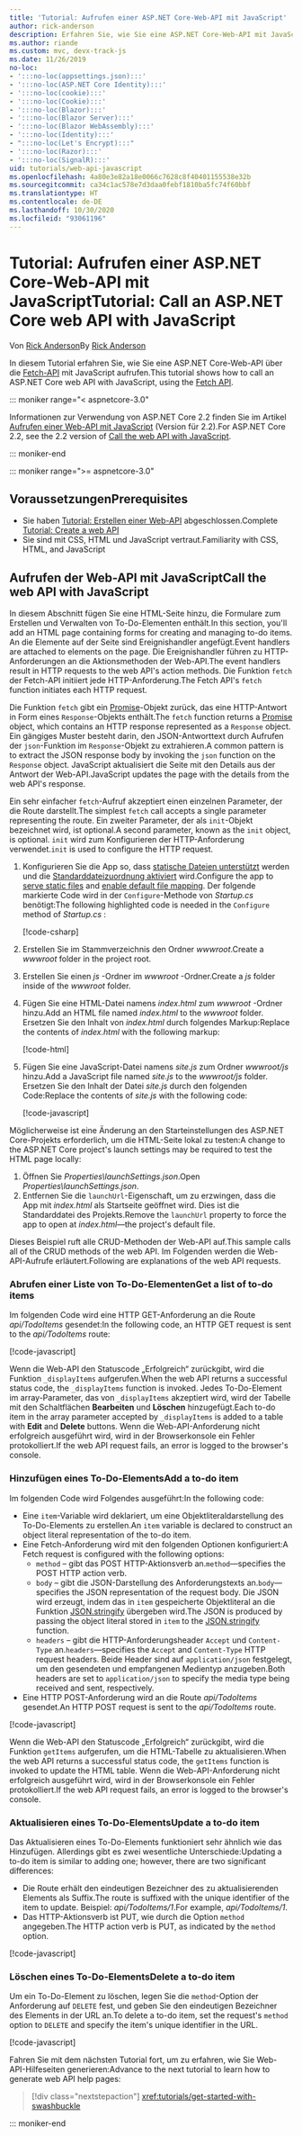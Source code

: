 ```yaml
---
title: 'Tutorial: Aufrufen einer ASP.NET Core-Web-API mit JavaScript'
author: rick-anderson
description: Erfahren Sie, wie Sie eine ASP.NET Core-Web-API mit JavaScript aufrufen.
ms.author: riande
ms.custom: mvc, devx-track-js
ms.date: 11/26/2019
no-loc:
- ':::no-loc(appsettings.json):::'
- ':::no-loc(ASP.NET Core Identity):::'
- ':::no-loc(cookie):::'
- ':::no-loc(Cookie):::'
- ':::no-loc(Blazor):::'
- ':::no-loc(Blazor Server):::'
- ':::no-loc(Blazor WebAssembly):::'
- ':::no-loc(Identity):::'
- ":::no-loc(Let's Encrypt):::"
- ':::no-loc(Razor):::'
- ':::no-loc(SignalR):::'
uid: tutorials/web-api-javascript
ms.openlocfilehash: 4a80e3e82a18e0066c7628c8f40401155538e32b
ms.sourcegitcommit: ca34c1ac578e7d3daa0febf1810ba5fc74f60bbf
ms.translationtype: HT
ms.contentlocale: de-DE
ms.lasthandoff: 10/30/2020
ms.locfileid: "93061196"
---
```

# <a name="tutorial-call-an-aspnet-core-web-api-with-javascript"></a><span data-ttu-id="cd3fa-103">Tutorial: Aufrufen einer ASP.NET Core-Web-API mit JavaScript</span><span class="sxs-lookup"><span data-stu-id="cd3fa-103">Tutorial: Call an ASP.NET Core web API with JavaScript</span></span>

<span data-ttu-id="cd3fa-104">Von [Rick Anderson](https://twitter.com/RickAndMSFT)</span><span class="sxs-lookup"><span data-stu-id="cd3fa-104">By [Rick Anderson](https://twitter.com/RickAndMSFT)</span></span>

<span data-ttu-id="cd3fa-105">In diesem Tutorial erfahren Sie, wie Sie eine ASP.NET Core-Web-API über die [Fetch-API](https://developer.mozilla.org/docs/Web/API/Fetch_API) mit JavaScript aufrufen.</span><span class="sxs-lookup"><span data-stu-id="cd3fa-105">This tutorial shows how to call an ASP.NET Core web API with JavaScript, using the [Fetch API](https://developer.mozilla.org/docs/Web/API/Fetch_API).</span></span>

::: moniker range="< aspnetcore-3.0"

<span data-ttu-id="cd3fa-106">Informationen zur Verwendung von ASP.NET Core 2.2 finden Sie im Artikel [Aufrufen einer Web-API mit JavaScript](xref:tutorials/first-web-api#call-the-web-api-with-javascript) (Version für 2.2).</span><span class="sxs-lookup"><span data-stu-id="cd3fa-106">For ASP.NET Core 2.2, see the 2.2 version of [Call the web API with JavaScript](xref:tutorials/first-web-api#call-the-web-api-with-javascript).</span></span>

::: moniker-end

::: moniker range=">= aspnetcore-3.0"

## <a name="prerequisites"></a><span data-ttu-id="cd3fa-107">Voraussetzungen</span><span class="sxs-lookup"><span data-stu-id="cd3fa-107">Prerequisites</span></span>

* <span data-ttu-id="cd3fa-108">Sie haben [Tutorial: Erstellen einer Web-API](xref:tutorials/first-web-api) abgeschlossen.</span><span class="sxs-lookup"><span data-stu-id="cd3fa-108">Complete [Tutorial: Create a web API](xref:tutorials/first-web-api)</span></span>
* <span data-ttu-id="cd3fa-109">Sie sind mit CSS, HTML und JavaScript vertraut.</span><span class="sxs-lookup"><span data-stu-id="cd3fa-109">Familiarity with CSS, HTML, and JavaScript</span></span>

## <a name="call-the-web-api-with-javascript"></a><span data-ttu-id="cd3fa-110">Aufrufen der Web-API mit JavaScript</span><span class="sxs-lookup"><span data-stu-id="cd3fa-110">Call the web API with JavaScript</span></span>

<span data-ttu-id="cd3fa-111">In diesem Abschnitt fügen Sie eine HTML-Seite hinzu, die Formulare zum Erstellen und Verwalten von To-Do-Elementen enthält.</span><span class="sxs-lookup"><span data-stu-id="cd3fa-111">In this section, you'll add an HTML page containing forms for creating and managing to-do items.</span></span> <span data-ttu-id="cd3fa-112">An die Elemente auf der Seite sind Ereignishandler angefügt.</span><span class="sxs-lookup"><span data-stu-id="cd3fa-112">Event handlers are attached to elements on the page.</span></span> <span data-ttu-id="cd3fa-113">Die Ereignishandler führen zu HTTP-Anforderungen an die Aktionsmethoden der Web-API.</span><span class="sxs-lookup"><span data-stu-id="cd3fa-113">The event handlers result in HTTP requests to the web API's action methods.</span></span> <span data-ttu-id="cd3fa-114">Die Funktion `fetch` der Fetch-API initiiert jede HTTP-Anforderung.</span><span class="sxs-lookup"><span data-stu-id="cd3fa-114">The Fetch API's `fetch` function initiates each HTTP request.</span></span>

<span data-ttu-id="cd3fa-115">Die Funktion `fetch` gibt ein [Promise](https://developer.mozilla.org/docs/Web/JavaScript/Reference/Global_Objects/Promise)-Objekt zurück, das eine HTTP-Antwort in Form eines `Response`-Objekts enthält.</span><span class="sxs-lookup"><span data-stu-id="cd3fa-115">The `fetch` function returns a [Promise](https://developer.mozilla.org/docs/Web/JavaScript/Reference/Global_Objects/Promise) object, which contains an HTTP response represented as a `Response` object.</span></span> <span data-ttu-id="cd3fa-116">Ein gängiges Muster besteht darin, den JSON-Antworttext durch Aufrufen der `json`-Funktion im `Response`-Objekt zu extrahieren.</span><span class="sxs-lookup"><span data-stu-id="cd3fa-116">A common pattern is to extract the JSON response body by invoking the `json` function on the `Response` object.</span></span> <span data-ttu-id="cd3fa-117">JavaScript aktualisiert die Seite mit den Details aus der Antwort der Web-API.</span><span class="sxs-lookup"><span data-stu-id="cd3fa-117">JavaScript updates the page with the details from the web API's response.</span></span>

<span data-ttu-id="cd3fa-118">Ein sehr einfacher `fetch`-Aufruf akzeptiert einen einzelnen Parameter, der die Route darstellt.</span><span class="sxs-lookup"><span data-stu-id="cd3fa-118">The simplest `fetch` call accepts a single parameter representing the route.</span></span> <span data-ttu-id="cd3fa-119">Ein zweiter Parameter, der als `init`-Objekt bezeichnet wird, ist optional.</span><span class="sxs-lookup"><span data-stu-id="cd3fa-119">A second parameter, known as the `init` object, is optional.</span></span> <span data-ttu-id="cd3fa-120">`init` wird zum Konfigurieren der HTTP-Anforderung verwendet.</span><span class="sxs-lookup"><span data-stu-id="cd3fa-120">`init` is used to configure the HTTP request.</span></span>

1. <span data-ttu-id="cd3fa-121">Konfigurieren Sie die App so, dass [statische Dateien unterstützt](/dotnet/api/microsoft.aspnetcore.builder.staticfileextensions.usestaticfiles#Microsoft_AspNetCore_Builder_StaticFileExtensions_UseStaticFiles_Microsoft_AspNetCore_Builder_IApplicationBuilder_) werden und die [Standarddateizuordnung aktiviert](/dotnet/api/microsoft.aspnetcore.builder.defaultfilesextensions.usedefaultfiles#Microsoft_AspNetCore_Builder_DefaultFilesExtensions_UseDefaultFiles_Microsoft_AspNetCore_Builder_IApplicationBuilder_) wird.</span><span class="sxs-lookup"><span data-stu-id="cd3fa-121">Configure the app to [serve static files](/dotnet/api/microsoft.aspnetcore.builder.staticfileextensions.usestaticfiles#Microsoft_AspNetCore_Builder_StaticFileExtensions_UseStaticFiles_Microsoft_AspNetCore_Builder_IApplicationBuilder_) and [enable default file mapping](/dotnet/api/microsoft.aspnetcore.builder.defaultfilesextensions.usedefaultfiles#Microsoft_AspNetCore_Builder_DefaultFilesExtensions_UseDefaultFiles_Microsoft_AspNetCore_Builder_IApplicationBuilder_).</span></span> <span data-ttu-id="cd3fa-122">Der folgende markierte Code wird in der `Configure`-Methode von *Startup.cs* benötigt:</span><span class="sxs-lookup"><span data-stu-id="cd3fa-122">The following highlighted code is needed in the `Configure` method of *Startup.cs* :</span></span>

    [!code-csharp[](first-web-api/samples/3.0/TodoApi/StartupJavaScript.cs?highlight=8-9&name=snippet_configure)]

1. <span data-ttu-id="cd3fa-123">Erstellen Sie im Stammverzeichnis den Ordner *wwwroot*.</span><span class="sxs-lookup"><span data-stu-id="cd3fa-123">Create a *wwwroot* folder in the project root.</span></span>

1. <span data-ttu-id="cd3fa-124">Erstellen Sie einen *js* -Ordner im *wwwroot* -Ordner.</span><span class="sxs-lookup"><span data-stu-id="cd3fa-124">Create a *js* folder inside of the *wwwroot* folder.</span></span>

1. <span data-ttu-id="cd3fa-125">Fügen Sie eine HTML-Datei namens *index.html* zum *wwwroot* -Ordner hinzu.</span><span class="sxs-lookup"><span data-stu-id="cd3fa-125">Add an HTML file named *index.html* to the *wwwroot* folder.</span></span> <span data-ttu-id="cd3fa-126">Ersetzen Sie den Inhalt von *index.html* durch folgendes Markup:</span><span class="sxs-lookup"><span data-stu-id="cd3fa-126">Replace the contents of *index.html* with the following markup:</span></span>

    [!code-html[](first-web-api/samples/3.0/TodoApi/wwwroot/index.html)]

1. <span data-ttu-id="cd3fa-127">Fügen Sie eine JavaScript-Datei namens *site.js* zum Ordner *wwwroot/js* hinzu.</span><span class="sxs-lookup"><span data-stu-id="cd3fa-127">Add a JavaScript file named *site.js* to the *wwwroot/js* folder.</span></span> <span data-ttu-id="cd3fa-128">Ersetzen Sie den Inhalt der Datei *site.js* durch den folgenden Code:</span><span class="sxs-lookup"><span data-stu-id="cd3fa-128">Replace the contents of *site.js* with the following code:</span></span>

    [!code-javascript[](first-web-api/samples/3.0/TodoApi/wwwroot/js/site.js?name=snippet_SiteJs)]

<span data-ttu-id="cd3fa-129">Möglicherweise ist eine Änderung an den Starteinstellungen des ASP.NET Core-Projekts erforderlich, um die HTML-Seite lokal zu testen:</span><span class="sxs-lookup"><span data-stu-id="cd3fa-129">A change to the ASP.NET Core project's launch settings may be required to test the HTML page locally:</span></span>

1. <span data-ttu-id="cd3fa-130">Öffnen Sie *Properties\launchSettings.json*.</span><span class="sxs-lookup"><span data-stu-id="cd3fa-130">Open *Properties\launchSettings.json*.</span></span>
1. <span data-ttu-id="cd3fa-131">Entfernen Sie die `launchUrl`-Eigenschaft, um zu erzwingen, dass die App mit *index.html* als Startseite geöffnet wird. Dies ist die Standarddatei des Projekts.</span><span class="sxs-lookup"><span data-stu-id="cd3fa-131">Remove the `launchUrl` property to force the app to open at *index.html*&mdash;the project's default file.</span></span>

<span data-ttu-id="cd3fa-132">Dieses Beispiel ruft alle CRUD-Methoden der Web-API auf.</span><span class="sxs-lookup"><span data-stu-id="cd3fa-132">This sample calls all of the CRUD methods of the web API.</span></span> <span data-ttu-id="cd3fa-133">Im Folgenden werden die Web-API-Aufrufe erläutert.</span><span class="sxs-lookup"><span data-stu-id="cd3fa-133">Following are explanations of the web API requests.</span></span>

### <a name="get-a-list-of-to-do-items"></a><span data-ttu-id="cd3fa-134">Abrufen einer Liste von To-Do-Elementen</span><span class="sxs-lookup"><span data-stu-id="cd3fa-134">Get a list of to-do items</span></span>

<span data-ttu-id="cd3fa-135">Im folgenden Code wird eine HTTP GET-Anforderung an die Route *api/TodoItems* gesendet:</span><span class="sxs-lookup"><span data-stu-id="cd3fa-135">In the following code, an HTTP GET request is sent to the *api/TodoItems* route:</span></span>

[!code-javascript[](first-web-api/samples/3.0/TodoApi/wwwroot/js/site.js?name=snippet_GetItems)]

<span data-ttu-id="cd3fa-136">Wenn die Web-API den Statuscode „Erfolgreich“ zurückgibt, wird die Funktion `_displayItems` aufgerufen.</span><span class="sxs-lookup"><span data-stu-id="cd3fa-136">When the web API returns a successful status code, the `_displayItems` function is invoked.</span></span> <span data-ttu-id="cd3fa-137">Jedes To-Do-Element im array-Parameter, das von `_displayItems` akzeptiert wird, wird der Tabelle mit den Schaltflächen **Bearbeiten** und **Löschen** hinzugefügt.</span><span class="sxs-lookup"><span data-stu-id="cd3fa-137">Each to-do item in the array parameter accepted by `_displayItems` is added to a table with **Edit** and **Delete** buttons.</span></span> <span data-ttu-id="cd3fa-138">Wenn die Web-API-Anforderung nicht erfolgreich ausgeführt wird, wird in der Browserkonsole ein Fehler protokolliert.</span><span class="sxs-lookup"><span data-stu-id="cd3fa-138">If the web API request fails, an error is logged to the browser's console.</span></span>

### <a name="add-a-to-do-item"></a><span data-ttu-id="cd3fa-139">Hinzufügen eines To-Do-Elements</span><span class="sxs-lookup"><span data-stu-id="cd3fa-139">Add a to-do item</span></span>

<span data-ttu-id="cd3fa-140">Im folgenden Code wird Folgendes ausgeführt:</span><span class="sxs-lookup"><span data-stu-id="cd3fa-140">In the following code:</span></span>

* <span data-ttu-id="cd3fa-141">Eine `item`-Variable wird deklariert, um eine Objektliteraldarstellung des To-Do-Elements zu erstellen.</span><span class="sxs-lookup"><span data-stu-id="cd3fa-141">An `item` variable is declared to construct an object literal representation of the to-do item.</span></span>
* <span data-ttu-id="cd3fa-142">Eine Fetch-Anforderung wird mit den folgenden Optionen konfiguriert:</span><span class="sxs-lookup"><span data-stu-id="cd3fa-142">A Fetch request is configured with the following options:</span></span>
  * <span data-ttu-id="cd3fa-143">`method` – gibt das POST HTTP-Aktionsverb an.</span><span class="sxs-lookup"><span data-stu-id="cd3fa-143">`method`&mdash;specifies the POST HTTP action verb.</span></span>
  * <span data-ttu-id="cd3fa-144">`body` – gibt die JSON-Darstellung des Anforderungstexts an.</span><span class="sxs-lookup"><span data-stu-id="cd3fa-144">`body`&mdash;specifies the JSON representation of the request body.</span></span> <span data-ttu-id="cd3fa-145">Die JSON wird erzeugt, indem das in `item` gespeicherte Objektliteral an die Funktion [JSON.stringify](https://developer.mozilla.org/docs/Web/JavaScript/Reference/Global_Objects/JSON/stringify) übergeben wird.</span><span class="sxs-lookup"><span data-stu-id="cd3fa-145">The JSON is produced by passing the object literal stored in `item` to the [JSON.stringify](https://developer.mozilla.org/docs/Web/JavaScript/Reference/Global_Objects/JSON/stringify) function.</span></span>
  * <span data-ttu-id="cd3fa-146">`headers` – gibt die HTTP-Anforderungsheader `Accept` und `Content-Type` an.</span><span class="sxs-lookup"><span data-stu-id="cd3fa-146">`headers`&mdash;specifies the `Accept` and `Content-Type` HTTP request headers.</span></span> <span data-ttu-id="cd3fa-147">Beide Header sind auf `application/json` festgelegt, um den gesendeten und empfangenen Medientyp anzugeben.</span><span class="sxs-lookup"><span data-stu-id="cd3fa-147">Both headers are set to `application/json` to specify the media type being received and sent, respectively.</span></span>
* <span data-ttu-id="cd3fa-148">Eine HTTP POST-Anforderung wird an die Route *api/TodoItems* gesendet.</span><span class="sxs-lookup"><span data-stu-id="cd3fa-148">An HTTP POST request is sent to the *api/TodoItems* route.</span></span>

[!code-javascript[](first-web-api/samples/3.0/TodoApi/wwwroot/js/site.js?name=snippet_AddItem)]

<span data-ttu-id="cd3fa-149">Wenn die Web-API den Statuscode „Erfolgreich“ zurückgibt, wird die Funktion `getItems` aufgerufen, um die HTML-Tabelle zu aktualisieren.</span><span class="sxs-lookup"><span data-stu-id="cd3fa-149">When the web API returns a successful status code, the `getItems` function is invoked to update the HTML table.</span></span> <span data-ttu-id="cd3fa-150">Wenn die Web-API-Anforderung nicht erfolgreich ausgeführt wird, wird in der Browserkonsole ein Fehler protokolliert.</span><span class="sxs-lookup"><span data-stu-id="cd3fa-150">If the web API request fails, an error is logged to the browser's console.</span></span>

### <a name="update-a-to-do-item"></a><span data-ttu-id="cd3fa-151">Aktualisieren eines To-Do-Elements</span><span class="sxs-lookup"><span data-stu-id="cd3fa-151">Update a to-do item</span></span>

<span data-ttu-id="cd3fa-152">Das Aktualisieren eines To-Do-Elements funktioniert sehr ähnlich wie das Hinzufügen. Allerdings gibt es zwei wesentliche Unterschiede:</span><span class="sxs-lookup"><span data-stu-id="cd3fa-152">Updating a to-do item is similar to adding one; however, there are two significant differences:</span></span>

* <span data-ttu-id="cd3fa-153">Die Route erhält den eindeutigen Bezeichner des zu aktualisierenden Elements als Suffix.</span><span class="sxs-lookup"><span data-stu-id="cd3fa-153">The route is suffixed with the unique identifier of the item to update.</span></span> <span data-ttu-id="cd3fa-154">Beispiel: *api/TodoItems/1*.</span><span class="sxs-lookup"><span data-stu-id="cd3fa-154">For example, *api/TodoItems/1*.</span></span>
* <span data-ttu-id="cd3fa-155">Das HTTP-Aktionsverb ist PUT, wie durch die Option `method` angegeben.</span><span class="sxs-lookup"><span data-stu-id="cd3fa-155">The HTTP action verb is PUT, as indicated by the `method` option.</span></span>

[!code-javascript[](first-web-api/samples/3.0/TodoApi/wwwroot/js/site.js?name=snippet_UpdateItem)]

### <a name="delete-a-to-do-item"></a><span data-ttu-id="cd3fa-156">Löschen eines To-Do-Elements</span><span class="sxs-lookup"><span data-stu-id="cd3fa-156">Delete a to-do item</span></span>

<span data-ttu-id="cd3fa-157">Um ein To-Do-Element zu löschen, legen Sie die `method`-Option der Anforderung auf `DELETE` fest, und geben Sie den eindeutigen Bezeichner des Elements in der URL an.</span><span class="sxs-lookup"><span data-stu-id="cd3fa-157">To delete a to-do item, set the request's `method` option to `DELETE` and specify the item's unique identifier in the URL.</span></span>

[!code-javascript[](first-web-api/samples/3.0/TodoApi/wwwroot/js/site.js?name=snippet_DeleteItem)]

<span data-ttu-id="cd3fa-158">Fahren Sie mit dem nächsten Tutorial fort, um zu erfahren, wie Sie Web-API-Hilfeseiten generieren:</span><span class="sxs-lookup"><span data-stu-id="cd3fa-158">Advance to the next tutorial to learn how to generate web API help pages:</span></span>

> [!div class="nextstepaction"]
> <xref:tutorials/get-started-with-swashbuckle>

::: moniker-end

